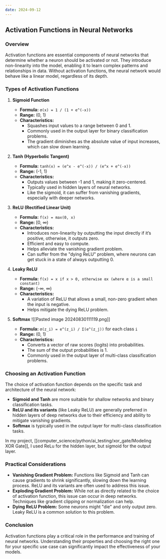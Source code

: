 ```yaml
---
date: 2024-09-12
---
```

## Activation Functions in Neural Networks

### Overview

Activation functions are essential components of neural networks that determine whether a neuron should be activated or not. They introduce non-linearity into the model, enabling it to learn complex patterns and relationships in data. Without activation functions, the neural network would behave like a linear model, regardless of its depth.

### Types of Activation Functions

1. **Sigmoid Function**
    
    - **Formula:** `σ(x) = 1 / (1 + e^(-x))`
    - **Range:** (0, 1)
    - **Characteristics:**
        - Squashes input values to a range between 0 and 1.
        - Commonly used in the output layer for binary classification problems.
        - The gradient diminishes as the absolute value of input increases, which can slow down learning.
2. **Tanh (Hyperbolic Tangent)**
    
    - **Formula:** `tanh(x) = (e^x - e^(-x)) / (e^x + e^(-x))`
    - **Range:** (-1, 1)
    - **Characteristics:**
        - Outputs values between -1 and 1, making it zero-centered.
        - Typically used in hidden layers of neural networks.
        - Like the sigmoid, it can suffer from vanishing gradients, especially with deeper networks.
3. **ReLU (Rectified Linear Unit)**
    
    - **Formula:** `f(x) = max(0, x)`
    - **Range:** [0, ∞)
    - **Characteristics:**
        - Introduces non-linearity by outputting the input directly if it’s positive, otherwise, it outputs zero.
        - Efficient and easy to compute.
        - Helps alleviate the vanishing gradient problem.
        - Can suffer from the "dying ReLU" problem, where neurons can get stuck in a state of always outputting 0.
4. **Leaky ReLU**
    
    - **Formula:** `f(x) = x if x > 0, otherwise αx (where α is a small constant)`
    - **Range:** (-∞, ∞)
    - **Characteristics:**
        - A variation of ReLU that allows a small, non-zero gradient when the input is negative.
        - Helps mitigate the dying ReLU problem.
5. **Softmax**
	![[Pasted image 20240830111119.png]]
    - **Formula:** `σ(z_i) = e^(z_i) / Σ(e^(z_j))` for each class `i`
    - **Range:** (0, 1)
    - **Characteristics:**
        - Converts a vector of raw scores (logits) into probabilities.
        - The sum of the output probabilities is 1.
        - Commonly used in the output layer of multi-class classification problems.

### Choosing an Activation Function

The choice of activation function depends on the specific task and architecture of the neural network:

- **Sigmoid and Tanh** are more suitable for shallow networks and binary classification tasks.
- **ReLU and its variants** (like Leaky ReLU) are generally preferred in hidden layers of deep networks due to their efficiency and ability to mitigate vanishing gradients.
- **Softmax** is typically used in the output layer for multi-class classification tasks.

In my project, [[computer_science/python/ai_testing/xor_gate/Modeling XOR Gate]], I used ReLu for the hidden layer, but sigmoid for the output layer.

### Practical Considerations

- **Vanishing Gradient Problem:** Functions like Sigmoid and Tanh can cause gradients to shrink significantly, slowing down the learning process. ReLU and its variants are often used to address this issue.
- **Exploding Gradient Problem:** While not as directly related to the choice of activation function, this issue can occur in deep networks. Techniques like gradient clipping or normalization can help.
- **Dying ReLU Problem:** Some neurons might "die" and only output zero. Leaky ReLU is a common solution to this problem.

### Conclusion

Activation functions play a critical role in the performance and training of neural networks. Understanding their properties and choosing the right one for your specific use case can significantly impact the effectiveness of your models.